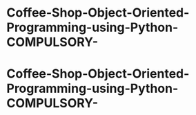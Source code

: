 # Coffee-Shop-Object-Oriented-Programming-using-Python-COMPULSORY-
# Coffee-Shop-Object-Oriented-Programming-using-Python-COMPULSORY-
